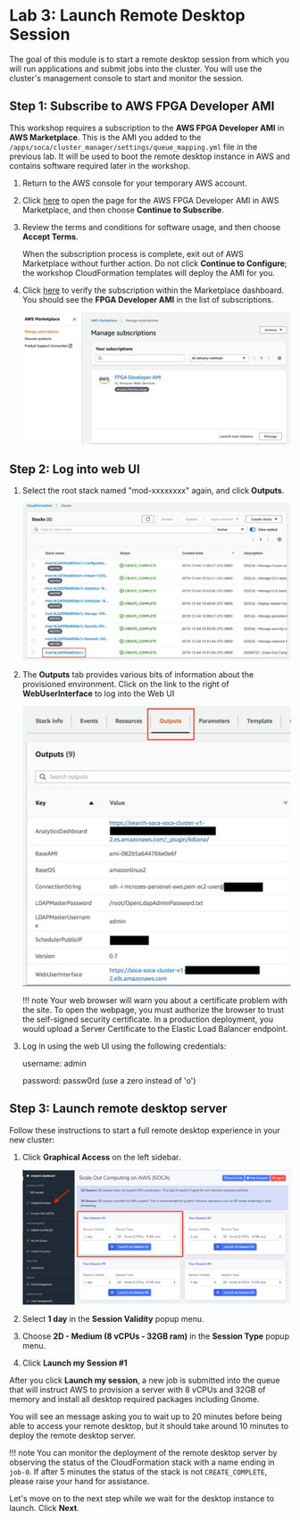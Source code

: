 # Lab 3: Launch Remote Desktop Session

The goal of this module is to start a remote desktop session from which you will run applications and submit jobs into the cluster.  You will use the cluster's management console to start and monitor the session.

## Step 1: Subscribe to AWS FPGA Developer AMI

This workshop requires a subscription to the **AWS FPGA Developer AMI** in **AWS Marketplace**. This is the AMI you added to the `/apps/soca/cluster_manager/settings/queue_mapping.yml` file in the previous lab. It will be used to boot the remote desktop instance in AWS and contains software required later in the workshop.

1. Return to the AWS console for your temporary AWS account.

1. Click [here](https://aws.amazon.com/marketplace/pp/B06VVYBLZZ) to open the page for the AWS FPGA Developer AMI in AWS Marketplace, and then choose **Continue to Subscribe**.

1. Review the terms and conditions for software usage, and then choose **Accept Terms**.

    When the subscription process is complete, exit out of AWS Marketplace without further action. Do not click **Continue to Configure**; the workshop CloudFormation templates will deploy the AMI for you.

1. Click [here](https://console.aws.amazon.com/marketplace/home/subscriptions?region=us-east-1#/subscriptions) to verify the subscription within the Marketplace dashboard.  You should see the **FPGA Developer AMI** in the list of subscriptions.

    ![Marketplace Subscriptions](../../../imgs/marketplace-subs.png)

## Step 2: Log into web UI

1. Select the root stack named "mod-xxxxxxxx" again, and click **Outputs**.

    ![](../../../imgs/cfn-ee-stack.png)

1. The **Outputs** tab provides various bits of information about the provisioned environment. Click on the link to the right of **WebUserInterface** to log into the Web UI

    ![](../../../imgs/install-10.png)

    !!! note 
        Your web browser will warn you about a certificate problem with the site.  To open the webpage, you must authorize the browser to trust the self-signed security certificate.  In a production deployment, you would upload a Server Certificate to the Elastic Load Balancer endpoint.

1. Log in using the web UI using the following credentials:

    username: admin

    password: passw0rd (use a zero instead of 'o')

## Step 3: Launch remote desktop server

Follow these instructions to start a full remote desktop experience in your new cluster:

1. Click **Graphical Access** on the left sidebar.

    ![Graphical Access](../../../imgs/access-2.png)

1. Select  **1 day** in the **Session Validity** popup menu.

1. Choose **2D - Medium (8 vCPUs - 32GB ram)** in the **Session Type** popup menu.

1. Click **Launch my Session #1**

After you click **Launch my session**, a new job is submitted into the queue that will instruct AWS to provision a server with 8 vCPUs and 32GB of memory and install all desktop required packages including Gnome. 

You will see an message asking you to wait up to 20 minutes before being able to access your remote desktop, but it should take around 10 minutes to deploy the remote desktop server.

!!! note
    You can monitor the deployment of the remote desktop server by observing the status of the CloudFormation stack with a name ending in `job-0`.  If after 5 minutes the status of the stack is not `CREATE_COMPLETE`, please raise your hand for assistance.

Let's move on to the next step while we wait for the desktop instance to launch.  Click **Next**.
